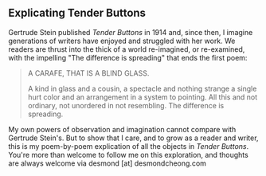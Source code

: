 ## Explicating Tender Buttons

Gertrude Stein published _Tender Buttons_ in 1914 and, since then, I imagine generations of writers have enjoyed and struggled with her work. We readers are thrust into the thick of a world re-imagined, or re-examined, with the impelling "The difference is spreading" that ends the first poem:

> A CARAFE, THAT IS A BLIND GLASS.
> 
> A kind in glass and a cousin, a spectacle and nothing strange a single hurt color and an arrangement in a system to pointing. All this and not ordinary, not unordered in not resembling. The difference is spreading.

My own powers of observation and imagination cannot compare with Gertrude Stein's. But to show that I care, and to grow as a reader and writer, this is my poem-by-poem explication of all the objects in _Tender Buttons_. You're more than welcome to follow me on this exploration, and thoughts are always welcome via desmond [at] desmondcheong.com
